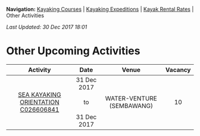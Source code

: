 **Navigation:** [Kayaking Courses](index) &#124; [Kayaking Expeditions](expedition) &#124; [Kayak Rental Rates](rental) &#124; Other Activities

_Last Updated: 30 Dec 2017 18:01_
# Other Upcoming Activities

Activity | Date | Venue | Vacancy
:---:|:---:|:---:|:---:
[SEA KAYAKING ORIENTATION C026606841](https://www.onepa.sg/class/details/c026606841)|31 Dec 2017<br/><br/>to<br/><br/>31 Dec 2017|WATER-VENTURE (SEMBAWANG)|10

